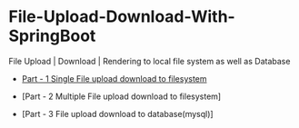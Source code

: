 # File-Upload-Download-With-SpringBoot
 File Upload | Download | Rendering to local file system as well as Database
 
 * [Part - 1 Single File upload download to filesystem](https://youtu.be/LUq4UtsGcyU)
 
 * [Part - 2 Multiple File upload download to filesystem]
 
 * [Part - 3 File upload download to database(mysql)]
